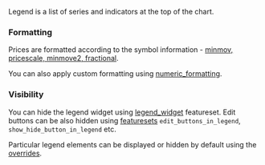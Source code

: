 Legend is a list of series and indicators at the top of the chart.

### Formatting

Prices are formatted according to the symbol information - [minmov, pricescale, minmove2, fractional](https://github.com/Abolfazl2647/Charts/blob/main/Symbology#minmov-pricescale-minmove2-fractional).

You can also apply custom formatting using [numeric_formatting](https://github.com/Abolfazl2647/Charts/blob/main/Widget-Constructor#numeric_formatting).

### Visibility

You can hide the legend widget using [legend_widget](https://github.com/Abolfazl2647/Charts/blob/main/Featuresets) featureset. Edit buttons can be also hidden using [featuresets](https://github.com/Abolfazl2647/Charts/blob/main/Featuresets) `edit_buttons_in_legend`, `show_hide_button_in_legend` etc.

Particular legend elements can be displayed or hidden by default using the [overrides](https://github.com/Abolfazl2647/Charts/blob/main/Widget-Constructor#overrides).
